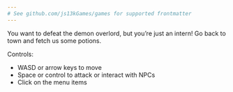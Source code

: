 ```yaml
---
# See github.com/js13kGames/games for supported frontmatter
---
```

You want to defeat the demon overlord, but you’re just an intern! Go back to town and fetch us some potions.

Controls:
- WASD or arrow keys to move
- Space or control to attack or interact with NPCs
- Click on the menu items